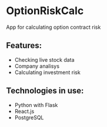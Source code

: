 # OptionRiskCalc
App for calculating option contract risk
## Features:
  - Checking live stock data
  - Company analisys
  - Calculating investment risk
## Technologies in use:
  - Python with Flask
  - React.js
  - PostgreSQL
